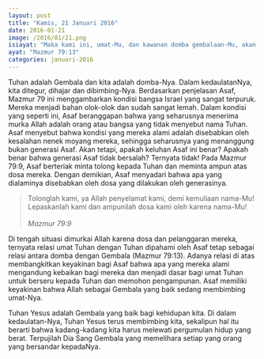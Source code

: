 ```yaml
---
layout: post
title: "Kamis, 21 Januari 2016"
date: 2016-01-21
image: /2016/01/21.png
isiayat: "Maka kami ini, umat-Mu, dan kawanan domba gembalaan-Mu, akan bersyukur kepada-Mu untuk selama-lamanya, dan akan memberitakan puji-pujian untuk-Mu turun-temurun."
ayat: "Mazmur 79:13"
categories: januari-2016
---
```


Tuhan adalah Gembala dan kita adalah domba-Nya. Dalam kedaulatanNya, kita ditegur, dihajar dan dibimbing-Nya. Berdasarkan penjelasan Asaf, Mazmur 79 ini menggambarkan kondisi bangsa Israel yang sangat terpuruk. Mereka menjadi bahan olok-olok dan sudah sangat lemah. Dalam kondisi yang seperti ini, Asaf beranggapan bahwa yang seharusnya menerima murka Allah adalah orang atau bangsa yang tidak menyebut nama Tuhan. Asaf menyebut bahwa kondisi yang mereka alami adalah disebabkan oleh kesalahan nenek moyang mereka, sehingga seharusnya yang menanggung bukan generasi Asaf. Akan tetapi, apakah keluhan Asaf ini benar? Apakah benar bahwa generasi Asaf tidak bersalah? Ternyata tidak! Pada Mazmur 79:9, Asaf berteriak minta tolong kepada Tuhan dan meminta ampun atas dosa mereka. Dengan demikian, Asaf menyadari bahwa apa yang dialaminya disebabkan oleh dosa yang dilakukan oleh generasinya.

<blockquote>Tolonglah kami, ya Allah penyelamat kami, demi kemuliaan nama-Mu! Lepaskanlah kami dan ampunilah dosa kami oleh karena nama-Mu!<br />
<br /><cite>Mazmur 79:9</cite></blockquote>

Di tengah situasi dimurkai Allah karena dosa dan pelanggaran mereka, ternyata relasi umat Tuhan dengan Tuhan dipahami oleh Asaf tetap sebagai relasi antara domba dengan Gembala (Mazmur 79:13). Adanya relasi di atas membangkitkan keyakinan bagi Asaf bahwa apa yang mereka alami mengandung kebaikan bagi mereka dan menjadi dasar bagi umat Tuhan untuk berseru kepada Tuhan dan memohon pengampunan. Asaf memiliki keyakinan bahwa Allah sebagai Gembala yang baik sedang membimbing umat-Nya.

Tuhan Yesus adalah Gembala yang baik bagi kehidupan kita. Di dalam kedaulatan-Nya, Tuhan Yesus terus membimbing kita, sekalipun hal itu berarti bahwa kadang-kadang kita harus melewati pergumulan hidup yang berat. Terpujilah Dia Sang Gembala yang memelihara setiap yang orang yang bersandar kepadaNya.